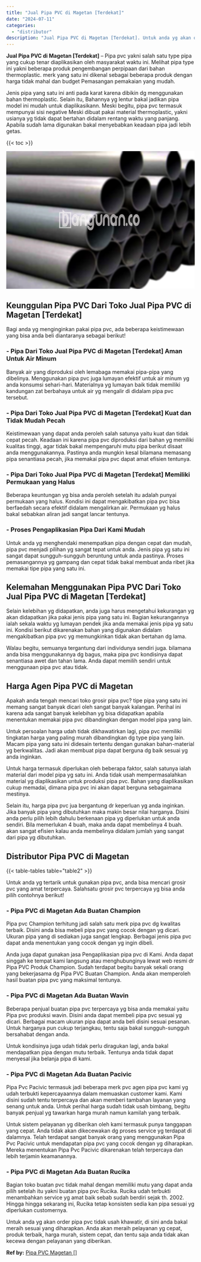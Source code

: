 ```yaml
---
title: "Jual Pipa PVC di Magetan [Terdekat]"
date: "2024-07-11"
categories: 
  - "distributor"
description: "Jual Pipa PVC di Magetan [Terdekat]. Untuk anda yg akan order pipa pvc tidak usah khawatir, di sini anda bakal meraih sesuai yang diharapkan. Anda akan merai..."
---
```


**Jual Pipa PVC di Magetan \[Terdekat\]** – Pipa pvc yakni salah satu type pipa yang cukup tenar diaplikasikan oleh masyarakat waktu ini. Melihat pipa type ini yakni beberapa produk pengembangan perpipaan dari bahan thermoplastic. merk yang satu ini dikenal sebagai beberapa produk dengan harga tidak mahal dan budget Pemasangan pemakaian yang mudah.

Jenis pipa yang satu ini anti pada karat karena dibikin dg menggunakan bahan thermoplastic. Selain itu, Bahannya yg lentur bakal jadikan pipa model ini mudah untuk diaplikasikann. Meski begitu, pipa pvc termasuk mempunyai sisi negative Meski dibuat pakai material thermoplastic, yakni usianya yg tidak dapat bertahan didalam rentang waktu yang panjang. Apabila sudah lama digunakan bakal menyebabkan keadaan pipa jadi lebih getas.

{{< toc >}}

![Jual Pipa PVC di Magetan [Terdekat]](/images/jaul-pipa-pvc-39.png)

## Keunggulan Pipa PVC Dari Toko Jual Pipa PVC di Magetan \[Terdekat\]

Bagi anda yg menginginkan pakai pipa pvc, ada beberapa keistimewaan yang bisa anda beli diantaranya sebagai berikut!

### \- Pipa Dari Toko Jual Pipa PVC di Magetan \[Terdekat\] Aman Untuk Air Minum

Banyak air yang diproduksi oleh lemabaga memakai pipa-pipa yang dibelinya. Menggunakan pipa pvc juga lumayan efektif untuk air minum yg anda konsumsi sehari-hari. Materialnya yg lumayan baik tidak memiliki kandungan zat berbahaya untuk air yg mengalir di didalam pipa pvc tersebut.

### \- Pipa Dari Toko Jual Pipa PVC di Magetan \[Terdekat\] Kuat dan Tidak Mudah Pecah

Keistimewaan yang dapat anda peroleh salah satunya yaitu kuat dan tidak cepat pecah. Keadaan ini karena pipa pvc diproduksi dari bahan yg memiliki kualitas tinggi, agar tidak bakal mempengaruhi mutu pipa berikut disaat anda menggunakannya. Pastinya anda mungkin kesal bilamana memasang pipa senantiasa pecah, jika memakai pipa pvc dapat amat efisien tentunya.

### \- Pipa Dari Toko Jual Pipa PVC di Magetan \[Terdekat\] Memiliki Permukaan yang Halus

Beberapa keuntungan yg bisa anda peroleh setelah itu adalah punyai permukaan yang halus. Kondisi ini dapat mengakibatkan pipa pvc bisa berfaedah secara efektif didalam mengalirkan air. Permukaan yg halus bakal sebabkan aliran jadi sangat lancar tentunya.

### \- Proses Pengaplikasian Pipa Dari Kami Mudah

Untuk anda yg menghendaki menempatkan pipa dengan cepat dan mudah, pipa pvc menjadi pilihan yg sangat tepat untuk anda. Jenis pipa yg satu ini sangat dapat sungguh-sungguh beruntung untuk anda pastinya. Proses pemasangannya yg gampang dan cepat tidak bakal membuat anda ribet jika memakai tipe pipa yang satu ini.

## Kelemahan Menggunakan Pipa PVC Dari Toko Jual Pipa PVC di Magetan \[Terdekat\]

Selain kelebihan yg didapatkan, anda juga harus mengetahui kekurangan yg akan didapatkan jika pakai jenis pipa yang satu ini. Bagian kekurangannya ialah sekala waktu yg lumayan pendek jika anda memakai jenis pipa yg satu ini. Kondisi berikut dikarenakan bahan yang digunakan didalam mengakibatkan pipa pvc yg memungkinkan tidak akan bertahan dg lama.

Walau begitu, semuanya tergantung dari individunya sendiri juga. bilamana anda bisa menggunakannya dg bagus, maka pipa pvc kondisinya dapat senantiasa awet dan tahan lama. Anda dapat memilih sendiri untuk menggunaan pipa pvc atau tidak.

## Harga Agen Pipa PVC di Magetan

Apakah anda tengah mencari toko grosir pipa pvc? tipe pipa yang satu ini memang sangat banyak dicari oleh sangat banyak kalangan. Perihal ini karena ada sangat banyak kelebihan yg bisa didapatkan apabila menentukan memakai pipa pvc dibandingkan dengan model pipa yang lain.

Untuk persoalan harga udah tidak dikhawatirkan lagi, pipa pvc memiliki tingkatan harga yang paling murah dibandingkan dg type pipa yang lain. Macam pipa yang satu ini didesain tertentu dengan gunakan bahan-material yg berkwalitas. Jadi akan membuat pipa dapat berguna dg baik sesuai yg anda inginkan.

Untuk harga termasuk diperlukan oleh beberapa faktor, salah satunya ialah material dari model pipa yg satu ini. Anda tidak usah mempermasalahkan material yg diaplikasikan untuk produksi pipa pvc. Bahan yang diaplikasikan cukup memadai, dimana pipa pvc ini akan dapat berguna sebagaimana mestinya.

Selain itu, harga pipa pvc jua bergantung dr keperluan yg anda inginkan. Jika banyak pipa yang dibutuhkan maka makin besar nilai harganya. Disini anda perlu pilih lebih dahulu berkenaan pipa yg diperlukan untuk anda sendiri. Bila memerlukan 4 buah, maka anda dapat membelinya 4 buah. akan sangat efisien kalau anda membelinya didalam jumlah yang sangat dari pipa yg dibutuhkan.

## Distributor Pipa PVC di Magetan

{{< table-tables table="table2" >}}

Untuk anda yg tertarik untuk gunakan pipa pvc, anda bisa mencari grosir pvc yang amat terpercaya. Salahsatu grosir pvc terpercaya yg bisa anda pilih contohnya berikut!

### \- Pipa PVC di Magetan Ada Buatan Champion

Pipa pvc Champion terhitung jadi salah satu merk pipa pvc dg kwalitas terbaik. Disini anda bisa mebeli pipa pvc yang cocok dengan yg dicari. Ukuran pipa yang di sediakan juga sangat lengkap. Berbagai jenis pipa pvc dapat anda menentukan yang cocok dengan yg ingin dibeli.

Anda juga dapat gunakan jasa Pengaplikasian pipa pvc di Kami. Anda dapat singgah ke tempat kami langsung atau menghubunginya lewat web resmi dr Pipa PVC Produk Champion. Sudah terdapat begitu banyak sekali orang yang bekerjasama dg Pipa PVC Buatan Champion. Anda akan memperoleh hasil buatan pipa pvc yang maksimal tentunya.

### \- Pipa PVC di Magetan Ada Buatan Wavin

Beberapa penjual buatan pipa pvc terpercaya yg bisa anda memakai yaitu Pipa pvc produksi wavin. Disini anda dapat membeli pipa pvc sesuai yg dicari. Berbagai macam ukuran pipa dapat anda beli disini sesuai pesanan. Untuk harganya pun cukup terjangkau, tentu saja bakal sungguh-sungguh bersahabat dengan anda.

Untuk kondisinya juga udah tidak perlu diragukan lagi, anda bakal mendapatkan pipa dengan mutu terbaik. Tentunya anda tidak dapat menyesal jika belanja pipa di kami.

### \- Pipa PVC di Magetan Ada Buatan Pacivic

Pipa Pvc Pacivic termasuk jadi beberapa merk pvc agen pipa pvc kami yg udah terbukti kepercayaannya dalam memuaskan customer kami. Kami disini sudah tentu terpercaya dan akan memberi tambahan layanan yang senang untuk anda. Untuk perihal harga sudah tidak usah bimbang, begitu banyak penjual yg tawarkan harga murah namun kamilah yang terbaik.

Untuk sistem pelayanan yg diberikan oleh kami termasuk punya tanggapan yang cepat. Anda tidak akan dikecewakan dg proses service yg terdapat di dalamnya. Telah terdapat sangat banyak orang yang menggunakan Pipa Pvc Pacivic untuk mendapatan pipa pvc yang cocok dengan yg diharapkan. Mereka menentukan Pipa Pvc Pacivic dikarenakan telah terpercaya dan lebih terjamin keamanannya.

### \- Pipa PVC di Magetan Ada Buatan Rucika

Bagian toko buatan pvc tidak mahal dengan memiliki mutu yang dapat anda pilih setelah itu yakni buatan pipa pvc Rucika. Rucika udah terbukti menambahkan service yg amat baik sebab sudah berdiri sejak th. 2002. Hingga hingga sekarang ini, Rucika tetap konsisten sedia kan pipa sesuai yg diperlukan customernya.

Untuk anda yg akan order pipa pvc tidak usah khawatir, di sini anda bakal meraih sesuai yang diharapkan. Anda akan meraih pelayanan yg cepat, produk terbaik, harga murah, sistem cepat, dan tentu saja anda tidak akan kecewa dengan pelayanan yang diberikan.

**Ref by:** [Pipa PVC Magetan []](https://id.wikipedia.org/wiki/Pipa)
